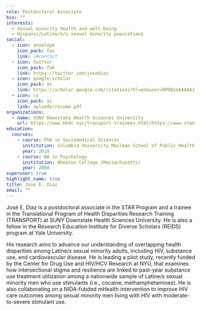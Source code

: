 ```yaml
---
role: Postdoctoral Associate
bio: ""
interests:
  - Sexual minority health and well-being
  - Hispanic/Latino/e/x sexual minority populations
social:
  - icon: envelope
    icon_pack: fas
    link: /#contact
  - icon: twitter
    icon_pack: fab
    link: https://twitter.com/josediaz
  - icon: google-scholar
    icon_pack: ai
    link: https://scholar.google.com/citations?hl=en&user=RPDBzokAAAAJ
  - icon: cv
    icon_pack: ai
    link: uploads/resume.pdf
organizations:
  - name: SUNY Downstate Health Sciences University
    url: https://www.bhdc.nyc/transport-trainees.html/https://www.stanford.edu/
education:
  courses:
    - course: PhD in Sociomedical Sciences
      institution: Columbia University Mailman School of Public Health
      year: 2018
    - course: BA in Psychology
      institution: Wheaton College (Massachusetts)
      year: 2008
superuser: true
highlight_name: true
title: José E. Diaz
email: ""
---
```

José E. Diaz is a postdoctoral associate in the STAR Program and a trainee in the Translational Program of Health Disparities Research Training (TRANSPORT) at SUNY Downstate Health Sciences University. He is also a fellow in the Research Education Institute for Diverse Scholars (REIDS) program at Yale University. 

His research aims to advance our understanding of overlapping health disparities among Latine/x sexual minority adults, including HIV, substance use, and cardiovascular disease. He is leading a pilot study, recently funded by the Center for Drug Use and HIV/HCV Research at NYU, that examines how intersectional stigma and resilience are linked to past-year substance use treatment utilization among a nationwide sample of Latine/x sexual minority men who use stimulants (i.e., cocaine, methamphetamines). He is also collaborating on a NIDA-fubded mHealth intervention to improve HIV care outcomes among sexual minority men living with HIV with moderate-to-severe stimulant use.